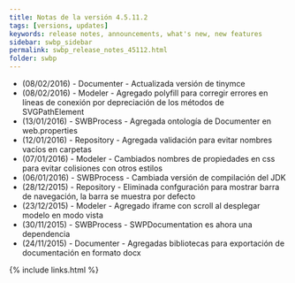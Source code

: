 ```yaml
---
title: Notas de la versión 4.5.11.2
tags: [versions, updates]
keywords: release notes, announcements, what's new, new features
sidebar: swbp_sidebar
permalink: swbp_release_notes_45112.html
folder: swbp
---
```


- (08/02/2016) - Documenter - Actualizada versión de tinymce
- (08/02/2016) - Modeler - Agregado polyfill para corregir errores en líneas de conexión por depreciación de los métodos de SVGPathElement
- (13/01/2016) - SWBProcess - Agregada ontología de Documenter en web.properties
- (12/01/2016) - <i class="fa fa-bug"></i> Repository - Agregada validación para evitar nombres vacíos en carpetas
- (07/01/2016) - <i class="fa fa-bug"></i> Modeler - Cambiados nombres de propiedades en css para evitar colisiones con otros estilos
- (06/01/2016) - SWBProcess - Cambiada versión de compilación del JDK
- (28/12/2015) - Repository - Eliminada confguración para mostrar barra de navegación, la barra se muestra por defecto
- (23/12/2015) - Modeler - Agregado iframe con scroll al desplegar modelo en modo vista
- (30/11/2015) - SWBProcess - SWPDocumentation es ahora una dependencia
- (24/11/2015) - Documenter - Agregadas bibliotecas para exportación de documentación en formato docx

{% include links.html %}
